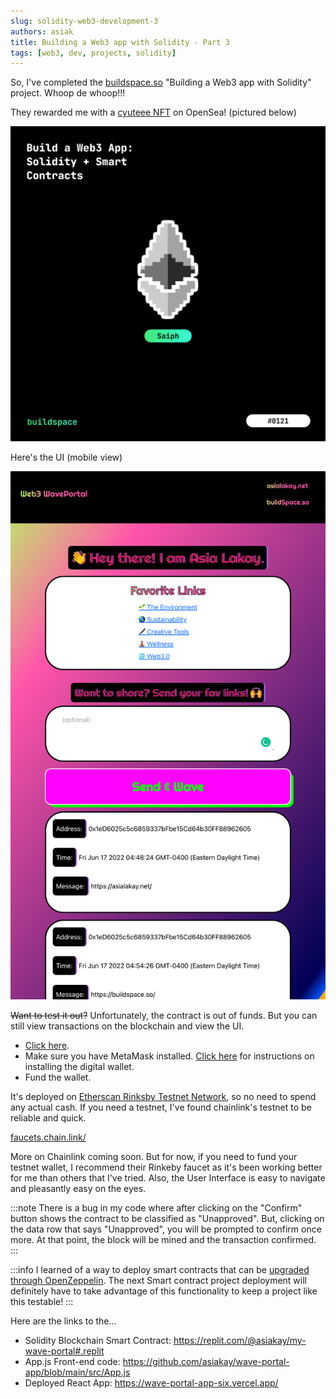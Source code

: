 ```yaml
---
slug: solidity-web3-development-3
authors: asiak
title: Building a Web3 app with Solidity - Part 3
tags: [web3, dev, projects, solidity]
---
```


So, I've completed the [buildspace.so](https://buildspace.so/) "Building a Web3 app with Solidity" project. Whoop de whoop!!!

They rewarded me with a [cyuteee NFT](https://opensea.io/assets/matic/0x3cd266509d127d0eac42f4474f57d0526804b44e/20022?utm_source=buildspace.so&utm_medium=buildspace_profile) on OpenSea! (pictured below) 

![Saiph NFT](./render.png)

Here's the UI (mobile view)

![Smart Contract Reader](./wave-portal-app-six.vercel.app_.png)

~~Want to test it out?~~ Unfortunately, the contract is out of funds. But you can still view transactions on the blockchain and view the UI.  
- [Click here](https://wave-portal-app-six.vercel.app/). 
- Make sure you have MetaMask installed. [Click here](https://asialakay-docs-asiakayy.vercel.app/installing-metamask) for instructions on installing the digital wallet.
- Fund the wallet.

It's deployed on [Etherscan Rinksby Testnet Network](https://rinkeby.etherscan.io/address/0x16061e5eda9307b271c490e00e63be043189d8b5), so no need to spend any actual cash. If you need a testnet, I've found chainlink's testnet to be reliable and quick. 

[faucets.chain.link/](https://faucets.chain.link/)

More on Chainlink coming soon. But for now, if you need to fund your testnet wallet, I recommend their Rinkeby faucet as it's been working better for me than others that I've tried. Also, the User Interface is easy to navigate and pleasantly easy on the eyes. 

:::note
There is a bug in my code where after clicking on the "Confirm" button shows the contract to be classified as "Unapproved". But, clicking on the data row that says "Unapproved", you will be prompted to confirm once more. At that point, the block will be mined and the transaction confirmed.  
:::

:::info 
I learned of a way to deploy smart contracts that can be [upgraded through OpenZeppelin](https://docs.openzeppelin.com/learn/upgrading-smart-contracts#limitations-of-contract-upgrades). The next Smart contract project deployment will definitely have to take advantage of this functionality to keep a project like this testable!
::: 

Here are the links to the... 
- Solidity Blockchain Smart Contract: https://replit.com/@asiakay/my-wave-portal#.replit
- App.js Front-end code: https://github.com/asiakay/wave-portal-app/blob/main/src/App.js
- Deployed React App: https://wave-portal-app-six.vercel.app/



<!-- Any advice would be appreciated. 

Ask and ye shall receive! 

![Discord Peer Review](./second-pair-or-eyes%402x.jpg)

Clue #1!
- Did I call the contracts .wave() function twice inside the frontend wave function? 
    - Yes! `await wavePortalContract.wave("WavePortal", { gasLimit: 30000 });`
        - The first time awaiting the promise on the wavePortalContract
    - Then `const waveTxn = await wavePortalContract.wave(messageText);`
        - when assigning the messageText parameter to the waveTxn variable

Oh! so it uses gas twice the more times the .wave() is referenced?
Solutions: 
- add a higher gas limit. (waste of money)
- remove the gas limit because MetaMask sets one automatically.
- check the scope of the frontend wave function.. a semicolon closing the scope was missing 

TEST 
Estimated Gas Fee 1 Before gasLimit removed
![estimated gas fee 1](./estimated-gasfee-1%402x.jpg)
Estimated Gas Fee 2 After gasLimit removed 
![estimated gas fee 2](./estimated-gas-fee-2%402x.jpg)
Estimated Gas Fee 3 After Contract Unapproved 
![estimated gas fee 3](./estimated-gas-fee-3-after-unapproved%402x.jpg)

Transactions mined successfully - Why does it still say, "Contract Unapproved"
![transactions mined successfully](./contract-transaction-fail-success%402x.jpg)

Cool, #Progress... 
BUT on the next transaction, metamask returned contract unapproved, and transaction failed with message in the console... 
![uncaught in promise](./uncaught-in-promise%402x.jpg)
AND the transaction on Etherscan showed: 
![fail 30 second wait](./fail-with-30-seconds%402x.jpg)

TEST 
Moved get all waves function above waves function 
 -->

<!-- Btw, it's easy to be afraid of blockchain projects and crypto right now. Gas prices are rising with no end in sight. Warren Buffet advises investors to, "Be fearful, when others are greedy, and greedy when others are fearful".

 I may not have his bank account, or even his change drawer but in my humble experience, I say, keep the faith, invest responsibly, but above all do your own research. 
 
 Personally, I'm going to be looking more into developing with this project, because, IMO, Chainlink has some game changing use cases. 

Through oracles, it connects smart contracts with real world data feeds and APIs. The way I understand it, this functionality has the power to fight disinformation and the potential to increase transparency in business, governement, and supply chains in an automated and data driven way.

It's been a while since I've posted on my Web3 blog, TIL, but perhaps the next blockchain/crypto project to review might be on chainlink accompanied by project documentation on here on the Asialakay // Dev blog. -->


